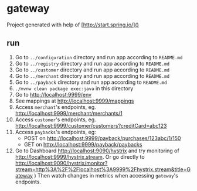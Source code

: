 gateway
=======

Project generated with help of [http://start.spring.io/]()

run
---

1. Go to `../configuration` directory and run app according to `README.md`
2. Go to `../registry` directory and run app according to `README.md`
3. Go to `../customer` directory and run app according to `README.md`
4. Go to `../merchant` directory and run app according to `README.md`
5. Go to `../payback` directory and run app according to `README.md`
6. `./mvnw clean package exec:java` in this directory
7. Go to [http://localhost:9999/env]()
8. See mappings at [http://localhost:9999/mappings]()
9. Access `merchant`'s endpoints, eg. [http://localhost:9999/merchant/merchants/1]()
10. Access `customer`'s endpoints, eg. [http://localhost:9999/customer/customers?creditCard=abc123]()
11. Access `paybacks`'s endpoints, eg:
    * POST on [http://localhost:9999/payback/purchases/123abc/1/150]()
    * GET on [http://localhost:9999/payback/paybacks]()
12. Go to Dashboard [http://localhost:9090/hystrix]() and try monitoring of [http://localhost:9999/hystrix.stream]().
    Or go directly to [http://localhost:9090/hystrix/monitor?stream=http%3A%2F%2Flocalhost%3A9999%2Fhystrix.stream&title=Gateway]() )
    Then watch changes in metrics when accessing `gateway`'s endpoints. 
    
